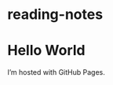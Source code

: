 # reading-notes
<!DOCTYPE html>
<html>
<body>
<h1>Hello World </h1>
<p>I’m hosted with GitHub Pages.</p>
</body>
</html>
